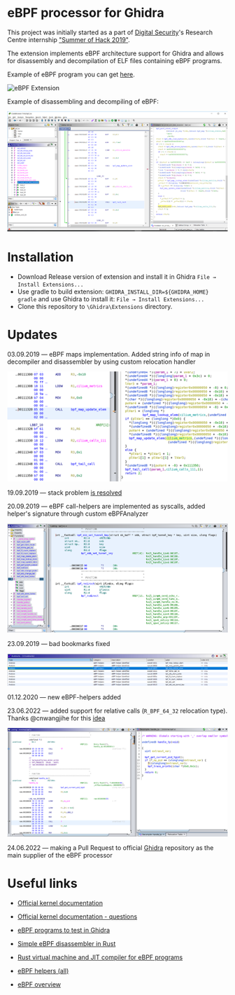 # eBPF processor for Ghidra

This project was initially started as a part of [Digital Security](https://github.com/DSecurity)'s Research Centre internship ["Summer of Hack 2019"](https://dsec.ru/about/summerofhack/).

The extension implements eBPF architecture support for Ghidra and allows for disassembly and decompilation of ELF files containing eBPF programs.

Example of eBPF program you can get 
[here](https://github.com/vbpf/ebpf-samples).

![eBPF Extension](./images/eBPF.gif)

Example of disassembling and decompiling of eBPF:

![Example of decompiling](./images/Main.png)

# Installation
  
- Download Release version of extension and install it in Ghidra `File → Install Extensions...` 
- Use gradle to build extension: `GHIDRA_INSTALL_DIR=${GHIDRA_HOME} gradle` and use Ghidra to install it: `File → Install Extensions...` 
- Clone this repository to `\Ghidra\Extensions` directory.

# Updates

03.09.2019 — eBPF maps implementation. Added string info of map in decompiler and disassembler by using custom relocation handler

![](./images/eBPFMaps.png)


19.09.2019 — stack problem [is resolved](https://github.com/Nalen98/eBPF-for-Ghidra/issues/2#issuecomment-533263382)

20.09.2019 — eBPF call-helpers are implemented as syscalls, added helper's signature through custom eBPFAnalyzer

![](./images/eBPFSyscalls.png)


23.09.2019 — bad bookmarks fixed

![](./images/GoodBookmarks.png)

01.12.2020 — new eBPF-helpers added

23.06.2022 — added support for relative calls (`R_BPF_64_32` relocation type). Thanks @cnwangjihe for this [idea](https://github.com/Nalen98/eBPF-for-Ghidra/pull/10)

![](./images/RelativeCalls.png)


24.06.2022 — making a Pull Request to official [Ghidra](https://github.com/NationalSecurityAgency/ghidra) repository as the main supplier of the eBPF processor 

# Useful links

* [Official kernel documentation](https://www.kernel.org/doc/Documentation/networking/filter.txt)

* [Official kernel documentation - questions](https://www.kernel.org/doc/html/latest/bpf/bpf_design_QA.html)

* [eBPF programs to test in Ghidra](https://github.com/vbpf/ebpf-samples)

* [Simple eBPF disassembler in Rust](https://github.com/badboy/ebpf-disasm)

* [Rust virtual machine and JIT compiler for eBPF programs](https://github.com/qmonnet/rbpf) 

* [eBPF helpers (all)](https://github.com/torvalds/linux/blob/v4.20/include/uapi/linux/bpf.h#L437)

* [eBPF overview](https://www.collabora.com/news-and-blog/blog/2019/04/05/an-ebpf-overview-part-1-introduction/)


